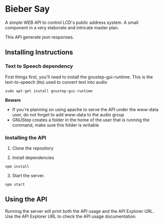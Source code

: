 # Bieber Say #

A simple WEB API to control LCD's public address system. A small component in a very elaborate and intricate master plan.

This API generate json responses.


## Installing Instructions ##

### Text to Speech dependency ###
First things first, you'll need to install the gnustep-gui-runtime. This is the text-to-speech (tts) used to convert text into audio
```
sudo apt-get install gnustep-gui-runtime
```

**Beware**
* If you're planning on using apache to serve the API under the www-data user, do not forget to add www-data to the audio group
* GNUStep creates a folder in the home of the user that is running the command, make sure this folder is writable


### Installing the API ###
1) Clone the repository

2) Install dependencies
```
npm install
```
3) Start the server.
```
npm start
```



## Using the API ##
Running the server will print both the API usage and the API Explorer URL.
Use the API Explorer URL to check the API usage documentation.